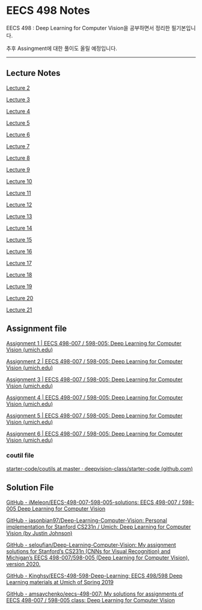 # EECS 498 Notes

EECS 498 : Deep Learning for Computer Vision을 공부하면서 정리한 필기본입니다.

추후 Assingment에 대한 풀이도 올릴 예정입니다.

---

## Lecture Notes

[Lecture 2]()

[Lecture 3]()

[Lecture 4]()

[Lecture 5]()

[Lecture 6]()

[Lecture 7]()

[Lecture 8]()

[Lecture 9]()

[Lecture 10]()

[Lecture 11]()

[Lecture 12]()

[Lecture 13]()

[Lecture 14]()

[Lecture 15]()

[Lecture 16]()

[Lecture 17]()

[Lecture 18]()

[Lecture 19]()

[Lecture 20]()

[Lecture 21]()

## Assignment file

[Assignment 1 | EECS 498-007 / 598-005: Deep Learning for Computer Vision (umich.edu)](https://web.eecs.umich.edu/~justincj/teaching/eecs498/FA2019/assignment1.html)

[Assignment 2 | EECS 498-007 / 598-005: Deep Learning for Computer Vision (umich.edu)](https://web.eecs.umich.edu/~justincj/teaching/eecs498/FA2019/assignment2.html)

[Assignment 3 | EECS 498-007 / 598-005: Deep Learning for Computer Vision (umich.edu)](https://web.eecs.umich.edu/~justincj/teaching/eecs498/FA2019/assignment3.html)

[Assignment 4 | EECS 498-007 / 598-005: Deep Learning for Computer Vision (umich.edu)](https://web.eecs.umich.edu/~justincj/teaching/eecs498/FA2019/assignment4.html)

[Assignment 5 | EECS 498-007 / 598-005: Deep Learning for Computer Vision (umich.edu)](https://web.eecs.umich.edu/~justincj/teaching/eecs498/FA2019/assignment5.html)

[Assignment 6 | EECS 498-007 / 598-005: Deep Learning for Computer Vision (umich.edu)](https://web.eecs.umich.edu/~justincj/teaching/eecs498/FA2019/assignment6.html)

### coutil file

[starter-code/coutils at master · deepvision-class/starter-code (github.com)](https://github.com/deepvision-class/starter-code/tree/master/coutils)

## Solution File

[GitHub - iMeleon/EECS-498-007-598-005-solutions: EECS 498-007 / 598-005 Deep Learning for Computer Vision](https://github.com/iMeleon/EECS-498-007-598-005-solutions)

[GitHub - jasonbian97/Deep-Learning-Computer-Vision: Personal implementation for Stanford CS231n / Umich: Deep Learning for Computer Vision (by Justin Johnson)](https://github.com/jasonbian97/Deep-Learning-Computer-Vision)

[GitHub - seloufian/Deep-Learning-Computer-Vision: My assignment solutions for Stanford’s CS231n (CNNs for Visual Recognition) and Michigan’s EECS 498-007/598-005 (Deep Learning for Computer Vision), version 2020.](https://github.com/seloufian/Deep-Learning-Computer-Vision)

[GitHub - Kinghsy/EECS-498-598-Deep-Learning: EECS 498/598 Deep Learning materials at Umich of Spring 2019](https://github.com/Kinghsy/EECS-498-598-Deep-Learning)

[GitHub - amsavchenko/eecs-498-007: My solutions for assignments of EECS 498-007 / 598-005 class: Deep Learning for Computer Vision](https://github.com/amsavchenko/eecs-498-007)